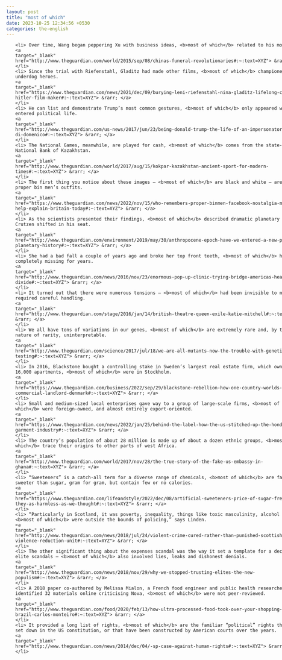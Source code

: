 ```yaml
---
layout: post
title: "most of which"
date: 2023-10-25 12:34:56 +0530
categories: the-english
---
```

<style>
@media only screen and (min-width: 768px) {
    ol {
        width: 768px;
        margin: 0 auto;
    }
  }
ol li {
    font-size: 18px;
    line-height: 1.5;
    padding-bottom: 8px;
}
</style>
<ol>

    <li> Over time, Wang began peppering Xu with business ideas, <b>most of which</b> related to his mother.
    <a 
    target="_blank" 
    href="http://www.theguardian.com/world/2015/sep/08/chinas-funeral-revolutionaries#:~:text=XYZ"> &rarr; </a>
    </li>
    <li> Since the trial with Riefenstahl, Gladitz had made other films, <b>most of which</b> championed underdog heroes.
    <a 
    target="_blank" 
    href="https://www.theguardian.com/news/2021/dec/09/burying-leni-riefenstahl-nina-gladitz-lifelong-crusade-hitler-film-maker#:~:text=XYZ"> &rarr; </a>
    </li>
    <li> He can list and demonstrate Trump’s most common gestures, <b>most of which</b> only appeared when he entered political life.
    <a 
    target="_blank" 
    href="http://www.theguardian.com/us-news/2017/jun/23/being-donald-trump-the-life-of-an-impersonator-john-di-domenico#:~:text=XYZ"> &rarr; </a>
    </li>
    <li> The National Games, meanwhile, are played for cash, <b>most of which</b> comes from the state-run National Bank of Kazakhstan.
    <a 
    target="_blank" 
    href="http://www.theguardian.com/world/2017/aug/15/kokpar-kazakhstan-ancient-sport-for-modern-times#:~:text=XYZ"> &rarr; </a>
    </li>
    <li> The first thing you notice about these images – <b>most of which</b> are black and white – are the proper bin men’s outfits.
    <a 
    target="_blank" 
    href="https://www.theguardian.com/news/2022/nov/15/who-remembers-proper-binmen-facebook-nostalgia-memes-help-explain-britain-today#:~:text=XYZ"> &rarr; </a>
    </li>
    <li> As the scientists presented their findings, <b>most of which</b> described dramatic planetary changes, Crutzen shifted in his seat.
    <a 
    target="_blank" 
    href="http://www.theguardian.com/environment/2019/may/30/anthropocene-epoch-have-we-entered-a-new-phase-of-planetary-history#:~:text=XYZ"> &rarr; </a>
    </li>
    <li> She had a bad fall a couple of years ago and broke her top front teeth, <b>most of which</b> have been completely missing for years.
    <a 
    target="_blank" 
    href="http://www.theguardian.com/news/2016/nov/23/enormous-pop-up-clinic-trying-bridge-americas-health-divide#:~:text=XYZ"> &rarr; </a>
    </li>
    <li> It turned out that there were numerous tensions – <b>most of which</b> had been invisible to me – that required careful handling.
    <a 
    target="_blank" 
    href="http://www.theguardian.com/stage/2016/jan/14/british-theatre-queen-exile-katie-mitchell#:~:text=XYZ"> &rarr; </a>
    </li>
    <li> We all have tons of variations in our genes, <b>most of which</b> are extremely rare and, by the very nature of rarity, uninterpretable.
    <a 
    target="_blank" 
    href="http://www.theguardian.com/science/2017/jul/18/we-are-all-mutants-now-the-trouble-with-genetic-testing#:~:text=XYZ"> &rarr; </a>
    </li>
    <li> In 2016, Blackstone bought a controlling stake in Sweden’s largest real estate firm, which owned 16,000 apartments, <b>most of which</b> were in Stockholm.
    <a 
    target="_blank" 
    href="https://www.theguardian.com/business/2022/sep/29/blackstone-rebellion-how-one-country-worlds-biggest-commercial-landlord-denmark#:~:text=XYZ"> &rarr; </a>
    </li>
    <li> Small and medium-sized local enterprises gave way to a group of large-scale firms, <b>most of which</b> were foreign-owned, and almost entirely export-oriented.
    <a 
    target="_blank" 
    href="https://www.theguardian.com/news/2022/jan/25/behind-the-label-how-the-us-stitched-up-the-honduras-garment-industry#:~:text=XYZ"> &rarr; </a>
    </li>
    <li> The country’s population of about 28 million is made up of about a dozen ethnic groups, <b>most of which</b> trace their origins to other parts of west Africa.
    <a 
    target="_blank" 
    href="http://www.theguardian.com/world/2017/nov/28/the-true-story-of-the-fake-us-embassy-in-ghana#:~:text=XYZ"> &rarr; </a>
    </li>
    <li> “Sweeteners” is a catch-all term for a diverse range of chemicals, <b>most of which</b> are far sweeter than sugar, gram for gram, but contain few or no calories.
    <a 
    target="_blank" 
    href="https://www.theguardian.com/lifeandstyle/2022/dec/08/artificial-sweeteners-price-of-sugar-free-are-they-as-harmless-as-we-thought#:~:text=XYZ"> &rarr; </a>
    </li>
    <li> “Particularly in Scotland, it was poverty, inequality, things like toxic masculinity, alcohol use – <b>most of which</b> were outside the bounds of policing,” says Linden.
    <a 
    target="_blank" 
    href="http://www.theguardian.com/news/2018/jul/24/violent-crime-cured-rather-than-punished-scottish-violence-reduction-unit#:~:text=XYZ"> &rarr; </a>
    </li>
    <li> The other significant thing about the expenses scandal was the way it set a template for a decade of elite scandals – <b>most of which</b> also involved lies, leaks and dishonest denials.
    <a 
    target="_blank" 
    href="http://www.theguardian.com/news/2018/nov/29/why-we-stopped-trusting-elites-the-new-populism#:~:text=XYZ"> &rarr; </a>
    </li>
    <li> A 2018 paper co-authored by Melissa Mialon, a French food engineer and public health researcher, identified 32 materials online criticising Nova, <b>most of which</b> were not peer-reviewed.
    <a 
    target="_blank" 
    href="http://www.theguardian.com/food/2020/feb/13/how-ultra-processed-food-took-over-your-shopping-basket-brazil-carlos-monteiro#:~:text=XYZ"> &rarr; </a>
    </li>
    <li> It provided a long list of rights, <b>most of which</b> are the familiar “political” rights that are set down in the US constitution, or that have been constructed by American courts over the years.
    <a 
    target="_blank" 
    href="http://www.theguardian.com/news/2014/dec/04/-sp-case-against-human-rights#:~:text=XYZ"> &rarr; </a>
    </li>